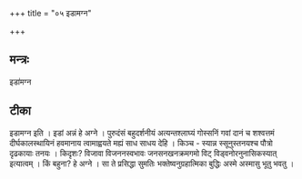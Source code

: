 +++
title = "०५ इडामग्न"

+++
## मन्त्रः

इडा॑मग्न   

## टीका
इडामग्न इति । इडां अन्नं हे अग्ने । पुरुदंसं बहुदर्शनीयं अत्यन्तश्लाघ्यं गोस्सनिं गवां दानं च शश्वत्तमं दीर्घकालस्थायिनं हवमानाय त्वामाह्वयते मह्यं साध साधय देहि । किञ्च - स्यान्न स्सूनुस्तनयश्च पौत्रो दृढकायाः तनयः । किदृशः? विजावा विजननस्वभावः जनसनखनक्रमगमो विट् विड्वनोरनुनासिकस्यात् इत्यात्वम् । किं बहुना? हे अग्ने । सा ते प्रसिद्धा सुमतिः भक्तेष्वनुग्रहात्मिका बुद्धिः अस्मे अस्मासु भूतु भवतु ।

